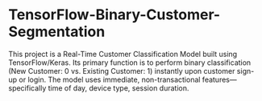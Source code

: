 # TensorFlow-Binary-Customer-Segmentation
This project is a Real-Time Customer Classification Model built using TensorFlow/Keras.  Its primary function is to perform binary classification (New Customer: 0 vs. Existing Customer: 1) instantly upon customer sign-up or login. The model uses immediate, non-transactional features—specifically time of day, device type, session duration.
